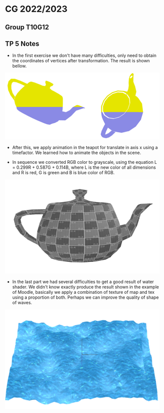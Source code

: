 # CG 2022/2023

## Group T10G12

## TP 5 Notes

- In the first exercise we don't have many difficulties, only need to obtain the coordinates of vertices after transformation. The result is shown bellow. 

![Screenshot 1](screenshots/CG-t10g12-tp5-1.png)

- After this, we apply animation in the teapot for translate in axis x using a timefactor. We learned how to animate the objects in the scene. 

- In sequence we converted RGB color to grayscale, using the equation L = 0.299R + 0.587G + 0.114B, where L is the new color of all dimensions and R is red, G is green and B is blue color of RGB.

![Screenshot 2](screenshots/CG-t10g12-tp5-2.png)

- In the last part we had several difficulties to get a good result of water shader. We didn't know exactly produce the result shown in the example of Moodle, basically we apply a combination of texture of map and tex using a proportion of both. Perhaps we can improve the quality of shape of waves.

![Screenshot 3](screenshots/CG-t10g12-tp5-3.png)
